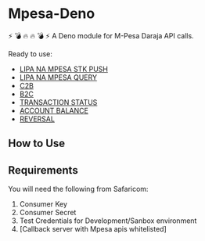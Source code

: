 # Mpesa-Deno

:zap: :bomb: :fire: :fire: :bomb: :zap:
A Deno module for M-Pesa Daraja API calls.

Ready to use:
- [LIPA NA MPESA STK PUSH](#lipa-na-mpesa-online)
- [LIPA NA MPESA QUERY](#lipa-na-mpesa-online-query)
- [C2B](#c2b)
- [B2C](#business-to-customer-b2c)
- [TRANSACTION STATUS](#transaction-status)
- [ACCOUNT BALANCE](#account-balance)
- [REVERSAL](#reversal)

## How to Use
## Requirements
You will need the following from Safaricom:
1.  Consumer Key
2.  Consumer Secret
3.  Test Credentials for Development/Sanbox environment
4.  [Callback server with Mpesa apis whitelisted]

